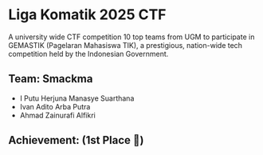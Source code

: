 # Liga Komatik 2025 CTF
A university wide CTF competition 10 top teams from UGM to participate in GEMASTIK (Pagelaran Mahasiswa TIK), a prestigious, nation-wide tech competition held by the Indonesian Government.

## Team: Smackma
- I Putu Herjuna Manasye Suarthana
- Ivan Adito Arba Putra
- Ahmad Zainurafi Alfikri

## Achievement: (1st Place 🥇)